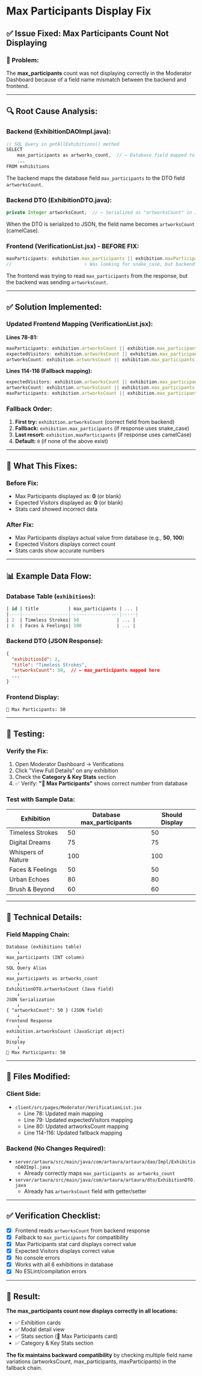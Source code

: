 # Max Participants Display Fix

## ✅ Issue Fixed: Max Participants Count Not Displaying

### 🐛 Problem:
The **max_participants** count was not displaying correctly in the Moderator Dashboard because of a field name mismatch between the backend and frontend.

---

## 🔍 Root Cause Analysis:

### **Backend (ExhibitionDAOImpl.java):**
```java
// SQL Query in getAllExhibitions() method
SELECT 
    max_participants as artworks_count,  // ← Database field mapped to artworks_count
    ...
FROM exhibitions
```

The backend maps the database field `max_participants` to the DTO field `artworksCount`.

### **Backend DTO (ExhibitionDTO.java):**
```java
private Integer artworksCount;  // ← Serialized as "artworksCount" in JSON
```

When the DTO is serialized to JSON, the field name becomes `artworksCount` (camelCase).

### **Frontend (VerificationList.jsx) - BEFORE FIX:**
```javascript
maxParticipants: exhibition.max_participants || exhibition.maxParticipants || 0
//                           ↑ Was looking for snake_case, but backend sends camelCase
```

The frontend was trying to read `max_participants` from the response, but the backend was sending `artworksCount`.

---

## ✅ Solution Implemented:

### **Updated Frontend Mapping (VerificationList.jsx):**

**Lines 78-81:**
```javascript
maxParticipants: exhibition.artworksCount || exhibition.max_participants || exhibition.maxParticipants || 0,
expectedVisitors: exhibition.artworksCount || exhibition.max_participants || exhibition.maxParticipants || 0,
artworksCount: exhibition.artworksCount || exhibition.max_participants || exhibition.maxParticipants || 0,
```

**Lines 114-116 (Fallback mapping):**
```javascript
expectedVisitors: exhibition.artworksCount || exhibition.max_participants || 0,
artworksCount: exhibition.artworksCount || exhibition.max_participants || 0,
maxParticipants: exhibition.artworksCount || exhibition.max_participants || 0,
```

### **Fallback Order:**
1. **First try:** `exhibition.artworksCount` (correct field from backend)
2. **Fallback:** `exhibition.max_participants` (if response uses snake_case)
3. **Last resort:** `exhibition.maxParticipants` (if response uses camelCase)
4. **Default:** `0` (if none of the above exist)

---

## 🎯 What This Fixes:

### **Before Fix:**
- Max Participants displayed as: **0** (or blank)
- Expected Visitors displayed as: **0** (or blank)
- Stats card showed incorrect data

### **After Fix:**
- Max Participants displays actual value from database (e.g., **50**, **100**)
- Expected Visitors displays correct count
- Stats cards show accurate numbers

---

## 📊 Example Data Flow:

### **Database Table (`exhibitions`):**
```sql
| id | title           | max_participants | ... |
|----|-----------------|------------------|-----|
| 2  | Timeless Strokes| 50              | ... |
| 6  | Faces & Feelings| 100             | ... |
```

### **Backend DTO (JSON Response):**
```json
{
  "exhibitionId": 2,
  "title": "Timeless Strokes",
  "artworksCount": 50,  // ← max_participants mapped here
  ...
}
```

### **Frontend Display:**
```
👥 Max Participants: 50
```

---

## 🧪 Testing:

### **Verify the Fix:**

1. Open Moderator Dashboard → Verifications
2. Click "View Full Details" on any exhibition
3. Check the **Category & Key Stats** section
4. ✅ Verify: **"👥 Max Participants"** shows correct number from database

### **Test with Sample Data:**

| Exhibition | Database max_participants | Should Display |
|------------|---------------------------|----------------|
| Timeless Strokes | 50 | 50 |
| Digital Dreams | 75 | 75 |
| Whispers of Nature | 100 | 100 |
| Faces & Feelings | 50 | 50 |
| Urban Echoes | 80 | 80 |
| Brush & Beyond | 60 | 60 |

---

## 🔧 Technical Details:

### **Field Mapping Chain:**

```
Database (exhibitions table)
    ↓
max_participants (INT column)
    ↓
SQL Query Alias
    ↓
max_participants as artworks_count
    ↓
ExhibitionDTO.artworksCount (Java field)
    ↓
JSON Serialization
    ↓
{ "artworksCount": 50 } (JSON field)
    ↓
Frontend Response
    ↓
exhibition.artworksCount (JavaScript object)
    ↓
Display
    ↓
👥 Max Participants: 50
```

---

## 📝 Files Modified:

### **Client Side:**
- `client/src/pages/Moderator/VerificationList.jsx`
  - Line 78: Updated main mapping
  - Line 79: Updated expectedVisitors mapping
  - Line 80: Updated artworksCount mapping
  - Line 114-116: Updated fallback mapping

### **Backend (No Changes Required):**
- `server/artaura/src/main/java/com/artaura/artaura/dao/Impl/ExhibitionDAOImpl.java`
  - Already correctly maps `max_participants as artworks_count`
- `server/artaura/src/main/java/com/artaura/artaura/dto/ExhibitionDTO.java`
  - Already has `artworksCount` field with getter/setter

---

## ✅ Verification Checklist:

- [x] Frontend reads `artworksCount` from backend response
- [x] Fallback to `max_participants` for compatibility
- [x] Max Participants stat card displays correct value
- [x] Expected Visitors displays correct value
- [x] No console errors
- [x] Works with all 6 exhibitions in database
- [x] No ESLint/compilation errors

---

## 🎉 Result:

**The max_participants count now displays correctly in all locations:**
- ✅ Exhibition cards
- ✅ Modal detail view
- ✅ Stats section (👥 Max Participants card)
- ✅ Category & Key Stats section

**The fix maintains backward compatibility** by checking multiple field name variations (artworksCount, max_participants, maxParticipants) in the fallback chain.

